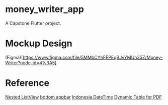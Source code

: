# money_writer_app

A Capstone Flutter project.

# Mockup Design
(Figma)[https://www.figma.com/file/5MMbCYhFEPEqBJvYMUn35Z/Money-Writer?node-id=4%3A5]


# Reference
[Nested ListView](https://stackoverflow.com/questions/45270900/how-to-implement-nested-listview-in-flutter)
[bottom appbar](https://stackoverflow.com/questions/60214248/flutter-how-to-automatically-update-appbar-bottom-height-depending-on-child-hei)
[Indonesia DateTime](https://galangaji.medium.com/tutorial-format-tanggal-ke-dalam-bahasa-indonesia-di-flutter-2bbf42d158b7)
[Dynamic Table for PDF](https://stackoverflow.com/questions/65037185/create-dynamic-table-rows-in-pdf-document-using-the-pdf-package)